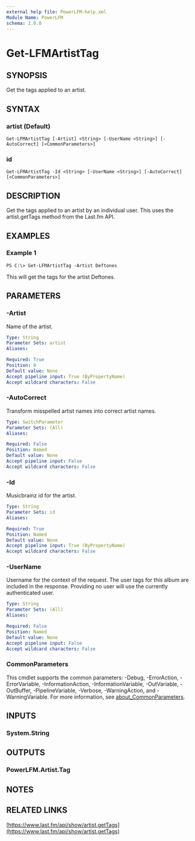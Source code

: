 ```yaml
---
external help file: PowerLFM-help.xml
Module Name: PowerLFM
schema: 2.0.0
---
```


# Get-LFMArtistTag

## SYNOPSIS

Get the tags applied to an artist.

## SYNTAX

### artist \(Default\)

```text
Get-LFMArtistTag [-Artist] <String> [-UserName <String>] [-AutoCorrect] [<CommonParameters>]
```

### id

```text
Get-LFMArtistTag -Id <String> [-UserName <String>] [-AutoCorrect] [<CommonParameters>]
```

## DESCRIPTION

Get the tags applied to an artist by an individual user. This uses the artist.getTags method from the Last.fm API.

## EXAMPLES

### Example 1

```text
PS C:\> Get-LFMArtistTag -Artist Deftones
```

This will get the tags for the artist Deftones.

## PARAMETERS

### -Artist

Name of the artist.

```yaml
Type: String
Parameter Sets: artist
Aliases:

Required: True
Position: 0
Default value: None
Accept pipeline input: True (ByPropertyName)
Accept wildcard characters: False
```

### -AutoCorrect

Transform misspelled artist names into correct artist names.

```yaml
Type: SwitchParameter
Parameter Sets: (All)
Aliases:

Required: False
Position: Named
Default value: None
Accept pipeline input: False
Accept wildcard characters: False
```

### -Id

Musicbrainz id for the artist.

```yaml
Type: String
Parameter Sets: id
Aliases:

Required: True
Position: Named
Default value: None
Accept pipeline input: True (ByPropertyName)
Accept wildcard characters: False
```

### -UserName

Username for the context of the request. The user tags for this album are included in the response. Providing no user will use the currently authenticated user.

```yaml
Type: String
Parameter Sets: (All)
Aliases:

Required: False
Position: Named
Default value: None
Accept pipeline input: False
Accept wildcard characters: False
```

### CommonParameters

This cmdlet supports the common parameters: -Debug, -ErrorAction, -ErrorVariable, -InformationAction, -InformationVariable, -OutVariable, -OutBuffer, -PipelineVariable, -Verbose, -WarningAction, and -WarningVariable. For more information, see [about\_CommonParameters](http://go.microsoft.com/fwlink/?LinkID=113216).

## INPUTS

### System.String

## OUTPUTS

### PowerLFM.Artist.Tag

## NOTES

## RELATED LINKS

[https://www.last.fm/api/show/artist.getTags](https://www.last.fm/api/show/artist.getTags)

